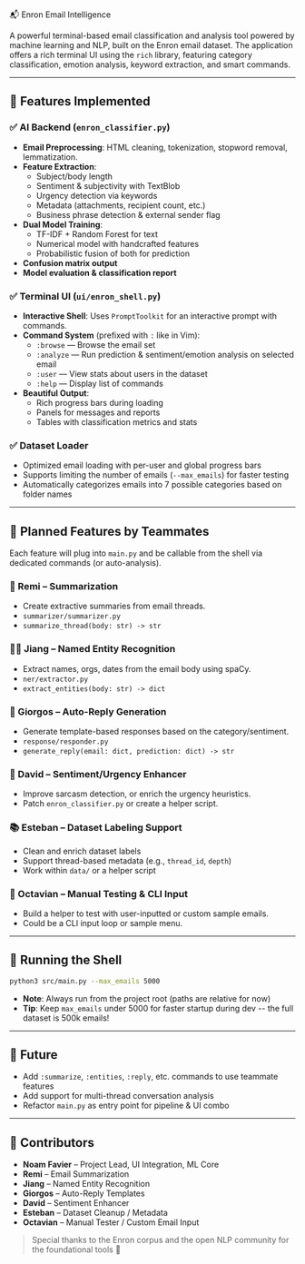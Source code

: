 📬 Enron Email Intelligence

A powerful terminal-based email classification and analysis tool powered by machine learning and NLP, built on the Enron email dataset. The application offers a rich terminal UI using the `rich` library, featuring category classification, emotion analysis, keyword extraction, and smart commands.

---

## 🚀 Features Implemented

### ✅ AI Backend (`enron_classifier.py`)

- **Email Preprocessing**: HTML cleaning, tokenization, stopword removal, lemmatization.
- **Feature Extraction**:
  - Subject/body length
  - Sentiment & subjectivity with TextBlob
  - Urgency detection via keywords
  - Metadata (attachments, recipient count, etc.)
  - Business phrase detection & external sender flag
- **Dual Model Training**:
  - TF-IDF + Random Forest for text
  - Numerical model with handcrafted features
  - Probabilistic fusion of both for prediction
- **Confusion matrix output**
- **Model evaluation & classification report**

### ✅ Terminal UI (`ui/enron_shell.py`)

- **Interactive Shell**: Uses `PromptToolkit` for an interactive prompt with commands.
- **Command System** (prefixed with `:` like in Vim):
  - `:browse` — Browse the email set
  - `:analyze` — Run prediction & sentiment/emotion analysis on selected email
  - `:user` — View stats about users in the dataset
  - `:help` — Display list of commands
- **Beautiful Output**:
  - Rich progress bars during loading
  - Panels for messages and reports
  - Tables with classification metrics and stats

### ✅ Dataset Loader

- Optimized email loading with per-user and global progress bars
- Supports limiting the number of emails (`--max_emails`) for faster testing
- Automatically categorizes emails into 7 possible categories based on folder names

---

## 🧩 Planned Features by Teammates

Each feature will plug into `main.py` and be callable from the shell via dedicated commands (or auto-analysis).

### 🧾 Remi – **Summarization**

- Create extractive summaries from email threads.
- `summarizer/summarizer.py`
- `summarize_thread(body: str) -> str`

### 🧍‍♂️ Jiang – **Named Entity Recognition**

- Extract names, orgs, dates from the email body using spaCy.
- `ner/extractor.py`
- `extract_entities(body: str) -> dict`

### 🤖 Giorgos – **Auto-Reply Generation**

- Generate template-based responses based on the category/sentiment.
- `response/responder.py`
- `generate_reply(email: dict, prediction: dict) -> str`

### 🧠 David – **Sentiment/Urgency Enhancer**

- Improve sarcasm detection, or enrich the urgency heuristics.
- Patch `enron_classifier.py` or create a helper script.

### 📚 Esteban – **Dataset Labeling Support**

- Clean and enrich dataset labels
- Support thread-based metadata (e.g., `thread_id`, `depth`)
- Work within `data/` or a helper script

### 🧪 Octavian – **Manual Testing & CLI Input**

- Build a helper to test with user-inputted or custom sample emails.
- Could be a CLI input loop or sample menu.

---

## 🏁 Running the Shell

```bash
python3 src/main.py --max_emails 5000
```

- **Note**: Always run from the project root (paths are relative for now)
- **Tip**: Keep `max_emails` under 5000 for faster startup during dev -- the full dataset is 500k emails!

---

## 🧠 Future

- Add `:summarize`, `:entities`, `:reply`, etc. commands to use teammate features
- Add support for multi-thread conversation analysis
- Refactor `main.py` as entry point for pipeline & UI combo

---

## 👤 Contributors

- **Noam Favier** – Project Lead, UI Integration, ML Core
- **Remi** – Email Summarization
- **Jiang** – Named Entity Recognition
- **Giorgos** – Auto-Reply Templates
- **David** – Sentiment Enhancer
- **Esteban** – Dataset Cleanup / Metadata
- **Octavian** – Manual Tester / Custom Email Input

> Special thanks to the Enron corpus and the open NLP community for the foundational tools 💌
